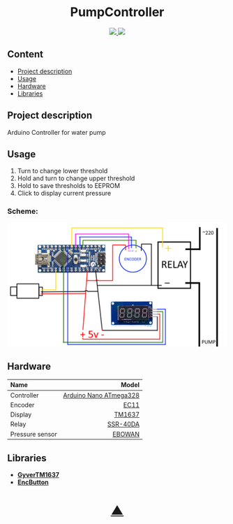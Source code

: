 <h1 align="center">PumpController</h1>

<p align="center">
  <a href="https://github.com/TheK4n">
    <img src="https://img.shields.io/github/followers/TheK4n?label=Follow&style=social">
  </a>
  <a href="https://github.com/TheK4n/PumpController">
    <img src="https://img.shields.io/github/stars/TheK4n/PumpController?style=social">
  </a>
</p>

## Content
* [Project description](#chapter-0)
* [Usage](#chapter-1)
* [Hardware](#chapter-2)
* [Libraries](#chapter-3)


<a id="chapter-0"></a>
## Project description

Arduino Controller for water pump



<a id="chapter-1"></a>
## Usage

1. Turn to change lower threshold
2. Hold and turn to change upper threshold
3. Hold to save thresholds to EEPROM
4. Click to display current pressure

### Scheme:

[![Scheme](schemes/PumpController.png)](schemes/PumpController.png)


<a id="chapter-2"></a>
## Hardware

| Name                   |  Model                   |
|:---------------------  | -------------:           |
| Controller         | [Arduino Nano ATmega328]()   |
| Encoder            | [EC11]()                     |
| Display            | [TM1637]()                   |
| Relay              | [SSR-40DA]()                 |
| Pressure sensor    | [EBOWAN]()                   |


<a id="chapter-3"></a>
## Libraries

* [**GyverTM1637**](https://github.com/GyverLibs/GyverTM1637)
* [**EncButton**](https://github.com/GyverLibs/EncButton)


<h1 align="center"><a href="#top">▲</a></h1>
